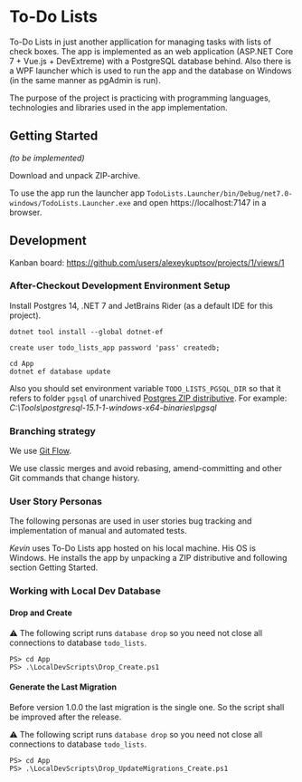 ﻿# To-Do Lists

To-Do Lists in just another appllication for managing tasks with lists of check boxes.
The app is implemented as an web application (ASP.NET Core 7 + Vue.js + DevExtreme) with a PostgreSQL database behind.
Also there is a WPF launcher which is used to run the app and the database on Windows (in the same manner as pgAdmin is run).

The purpose of the project is practicing with programming languages, technologies and libraries used in the app implementation.

## Getting Started

_(to be implemented)_

Download and unpack ZIP-archive.

To use the app run the launcher app `TodoLists.Launcher/bin/Debug/net7.0-windows/TodoLists.Launcher.exe` and open
https://localhost:7147 in a browser.

## Development

Kanban board: https://github.com/users/alexeykuptsov/projects/1/views/1

### After-Checkout Development Environment Setup

Install Postgres 14, .NET 7 and JetBrains Rider (as a default IDE for this project).

```shell
dotnet tool install --global dotnet-ef
```

```postgresql
create user todo_lists_app password 'pass' createdb;
```

```shell
cd App
dotnet ef database update
```

Also you should set environment variable `TODO_LISTS_PGSQL_DIR` so that it refers to folder `pgsql` of unarchived
[Postgres ZIP distributive](https://www.enterprisedb.com/download-postgresql-binaries).
For example: *C:\Tools\postgresql-15.1-1-windows-x64-binaries\pgsql*

### Branching strategy

We use [Git Flow](http://danielkummer.github.io/git-flow-cheatsheet/index.html).

We use classic merges and avoid rebasing, amend-committing and other Git commands that change history.

### User Story Personas

The following personas are used in user stories bug tracking and implementation of manual and automated tests.

*Kevin* uses To-Do Lists app hosted on his local machine.
His OS is Windows.
He installs the app by unpacking a ZIP distributive and following section Getting Started.

### Working with Local Dev Database

#### Drop and Create

⚠
The following script runs `database drop` so you need not close all connections to database `todo_lists`.

```shell
PS> cd App
PS> .\LocalDevScripts\Drop_Create.ps1
```

#### Generate the Last Migration

Before version 1.0.0 the last migration is the single one.
So the script shall be improved after the release.

⚠
The following script runs `database drop` so you need not close all connections to database `todo_lists`.

```shell
PS> cd App
PS> .\LocalDevScripts\Drop_UpdateMigrations_Create.ps1
```
